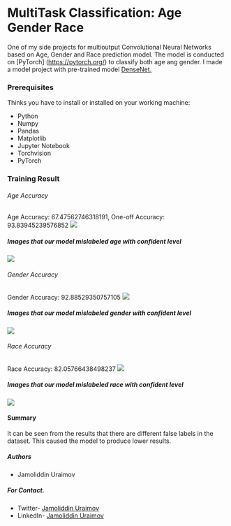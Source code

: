 # MultiTask Classification: Age Gender Race

One of my side projects for multioutput Convolutional Neural Networks based on Age, Gender and Race prediction model. The model is conducted on [PyTorch]  (https://pytorch.org/) to classify both age ang gender. I made a model project with pre-trained model [DenseNet.](https://arxiv.org/abs/1608.06993) 

### Prerequisites
Thinks you have to install or installed on your working machine:
- Python
- Numpy
- Pandas
- Matplotlib
- Jupyter Notebook
- Torchvision
- PyTorch

### Training Result
###### Age Accuracy
Age Accuracy: 67.47562746318191, 	One-off Accuracy: 93.83945239576852
![](https://github.com/uraimov92cnu/Thesis_project/blob/master/imgs/age_ConMatrix.png)

##### Images that our model mislabeled age with confident level
![](https://github.com/uraimov92cnu/Thesis_project/blob/master/imgs/age_con_level.png)

###### Gender Accuracy
Gender Accuracy: 92.88529350757105
![](https://github.com/uraimov92cnu/Thesis_project/blob/master/imgs/gender_ConMatrix.png)

##### Images that our model mislabeled gender with confident level
![](https://github.com/uraimov92cnu/Thesis_project/blob/master/imgs/gender_con_level.png)

###### Race Accuracy
Race Accuracy: 82.05766438498237
![](https://github.com/uraimov92cnu/Thesis_project/blob/master/imgs/race_ConMatrix.png)

##### Images that our model mislabeled race with confident level
![](https://github.com/uraimov92cnu/Thesis_project/blob/master/imgs/race_con_level.png)

#### Summary

It can be seen from the results that there are different false labels in the dataset. This caused the model to produce lower results.


##### Authors
- Jamoliddin Uraimov

##### For Contact.

- Twitter- [Jamoliddin Uraimov](https://twitter.com/Uraimov92cnu)
- LinkedIn- [Jamoliddin Uraimov](https://www.linkedin.com/in/jamoliddin-uraimov-0985b023b/)
